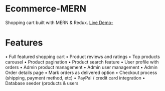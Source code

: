 # Ecommerce-MERN
Shopping cart built with MERN &amp; Redux. [Live Demo-](https://ecommerce-mern-nithin.herokuapp.com/)
# Features
•	Full featured shopping cart
•	Product reviews and ratings
•	Top products carousel
•	Product pagination
•	Product search feature
•	User profile with orders
•	Admin product management
•	Admin user management
•	Admin Order details page
•	Mark orders as delivered option
•	Checkout process (shipping, payment method, etc)
•	PayPal / credit card integration
•	Database seeder (products & users


